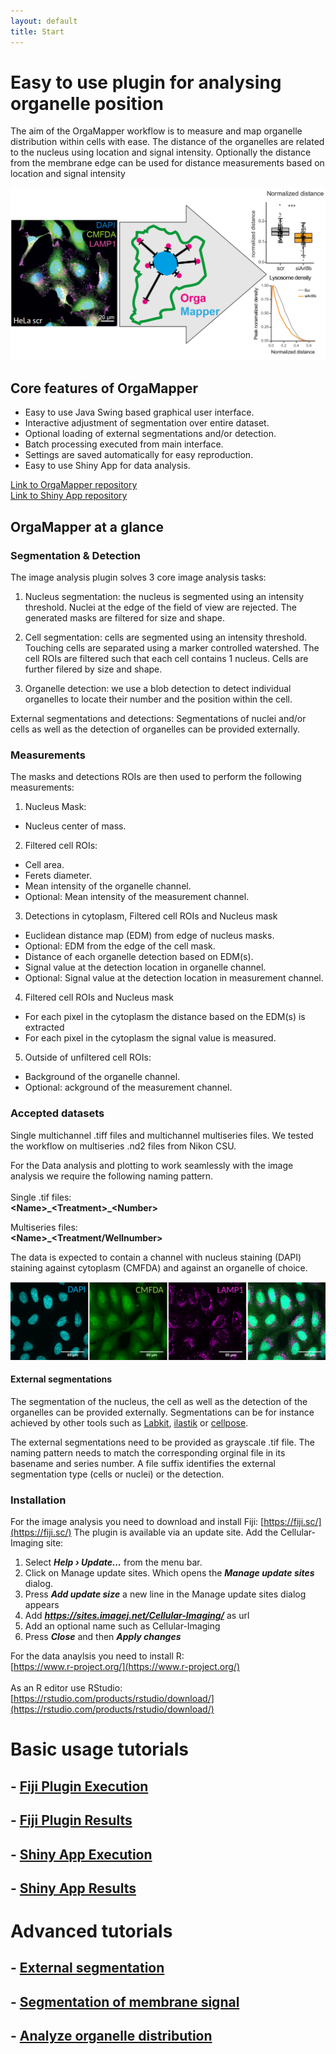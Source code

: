 ```yaml
---
layout: default
title: Start
---
```


# Easy to use plugin for analysing organelle position

The aim of the OrgaMapper workflow is to measure and map organelle distribution within cells with ease. The distance of the organelles are related to the nucleus using location and signal intensity. Optionally the distance from the membrane edge can be used for distance measurements based on location and signal intensity 

<img src="images/OrgaMapperIntro.png" alt="Intro" class="inline"/>

## Core features of OrgaMapper

- Easy to use Java Swing based graphical user interface.
- Interactive adjustment of segmentation over entire dataset.
- Optional loading of external segmentations and/or detection.
- Batch processing executed from main interface.
- Settings are saved automatically for easy reproduction.
- Easy to use Shiny App for data analysis.

[Link to OrgaMapper repository](https://github.com/schmiedc/OrgaMapper)<br>
[Link to Shiny App repository](https://github.com/schmiedc/OrgaMapper_Rshiny)

## OrgaMapper at a glance

### Segmentation & Detection

The image analysis plugin solves 3 core image analysis tasks:

1. Nucleus segmentation: the nucleus is segmented using an intensity threshold.
Nuclei at the edge of the field of view are rejected.
The generated masks are filtered for size and shape.

2. Cell segmentation: cells are segmented using an intensity threshold.
Touching cells are separated using a marker controlled watershed.
The cell ROIs are filtered such that each cell contains 1 nucleus.
Cells are further filered by size and shape.

3. Organelle detection: we use a blob detection to detect individual organelles to locate their number and the position within the cell.


External segmentations and detections: Segmentations of nuclei and/or cells as well as the detection of organelles can be provided externally. 

### Measurements 

The masks and detections ROIs are then used to perform the following measurements:

1. Nucleus Mask:
  - Nucleus center of mass.

2. Filtered cell ROIs:
  - Cell area.
  - Ferets diameter.
  - Mean intensity of the organelle channel.
  - Optional: Mean intensity of the measurement channel.

3. Detections in cytoplasm, Filtered cell ROIs and Nucleus mask
  - Euclidean distance map (EDM) from edge of nucleus masks.
  - Optional: EDM from the edge of the cell mask.
  - Distance of each organelle detection based on EDM(s).
  - Signal value at the detection location in organelle channel.
  - Optional: Signal value at the detection location in measurement channel.

4. Filtered cell ROIs and Nucleus mask
  - For each pixel in the cytoplasm the distance based on the EDM(s) is extracted
  - For each pixel in the cytoplasm the signal value is measured.

5. Outside of unfiltered cell ROIs:
  - Background of the organelle channel.
  - Optional:  ackground of the measurement channel.

### Accepted datasets

Single multichannel .tiff files and multichannel multiseries files. We tested the workflow on multiseries .nd2 files from Nikon CSU.

For the Data analysis and plotting to work seamlessly with the image analysis we require the following naming pattern.<br>
<br>
Single .tif files:<br>
**\<Name\>\_\<Treatment\>\_\<Number\>**

Multiseries files:<br>
**\<Name\>\_\<Treatment/Wellnumber\>**

The data is expected to contain a channel with nucleus staining (DAPI) staining against cytoplasm (CMFDA) and against an organelle of choice.

<img src="images/OrgaMapperInput.png" alt="InputData" class="inline"/>

#### External segmentations

The segmentation of the nucleus, the cell as well as the detection of the organelles can be provided externally. Segmentations can be for instance achieved by other tools such as [Labkit](https://imagej.net/plugins/labkit/), [ilastik](https://www.ilastik.org/) or [cellpose](https://www.cellpose.org/). 

The external segmentations need to be provided as grayscale .tif file. The naming pattern needs to match the corresponding orginal file in its basename and series number. A file suffix identifies the external segmentation type (cells or nuclei) or the detection.

### Installation

For the image analysis you need to download and install Fiji: [https://fiji.sc/](https://fiji.sc/)
The plugin is available via an update site. Add the Cellular-Imaging site:

1. Select **_Help  › Update..._** from the menu bar.
2. Click on Manage update sites. Which opens the **_Manage update sites_** dialog.
3. Press **_Add update size_** a new line in the Manage update sites dialog appears
4. Add **_https://sites.imagej.net/Cellular-Imaging/_** as url
5. Add an optional name such as Cellular-Imaging
6. Press **_Close_** and then **_Apply changes_**

For the data anaylsis you need to install R:<br/>[https://www.r-project.org/](https://www.r-project.org/)<br/>
<br/>
As an R editor use RStudio:<br/> [https://rstudio.com/products/rstudio/download/](https://rstudio.com/products/rstudio/download/)


# Basic usage tutorials

## - [Fiji Plugin Execution](pages/workflow.html)
## - [Fiji Plugin Results](pages/results.html)
## - [Shiny App Execution](pages/rShinyApp.html)
## - [Shiny App Results](pages/analysisResults.html)

# Advanced tutorials

## - [External segmentation](pages/external_segmentation.html)
## - [Segmentation of membrane signal](pages/seg_membrane_signal.md)
## - [Analyze organelle distribution](pages/analyze_organelle_distribution.md)
